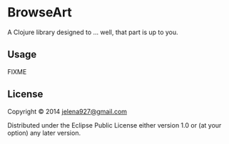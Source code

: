 # BrowseArt

A Clojure library designed to ... well, that part is up to you.

## Usage

FIXME

## License

Copyright © 2014 jelena927@gmail.com

Distributed under the Eclipse Public License either version 1.0 or (at
your option) any later version.
